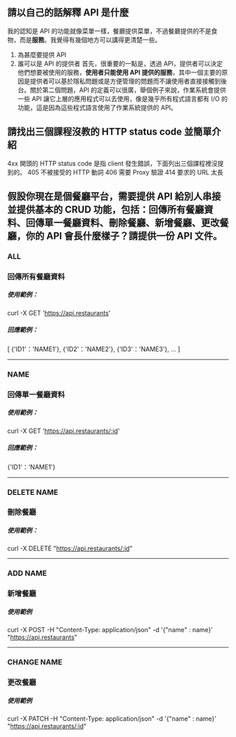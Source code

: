 ## 請以自己的話解釋 API 是什麼
我的認知是 API 的功能就像菜單一樣，餐廳提供菜單，不過餐廳提供的不是食物，而是**服務**。我覺得有幾個地方可以講得更清楚一些。
1. 為甚麼要提供 API
2. 誰可以是 API 的提供者
首先，很重要的一點是，透過 API，提供者可以決定他們想要被使用的服務，**使用者只能使用 API 提供的服務**，其中一個主要的原因是提供者可以基於隱私問題或是方便管理的問題而不讓使用者直接接觸到後台。關於第二個問題，API 的定義可以很廣，舉個例子來說，作業系統會提供一些 API 讓它上層的應用程式可以去使用，像是幾乎所有程式語言都有 I/O 的功能，這是因為這些程式語言使用了作業系統提供的 API。

## 請找出三個課程沒教的 HTTP status code 並簡單介紹
4xx 開頭的 HTTP status code 是指 client 發生錯誤，下面列出三個課程裡沒提到的。
405 不被接受的 HTTP 動詞
406 需要 Proxy 驗證
414 要求的 URL 太長

## 假設你現在是個餐廳平台，需要提供 API 給別人串接並提供基本的 CRUD 功能，包括：回傳所有餐廳資料、回傳單一餐廳資料、刪除餐廳、新增餐廳、更改餐廳，你的 API 會長什麼樣子？請提供一份 API 文件。
### **ALL**

### **回傳所有餐廳資料**

##### 使用範例：
curl -X GET 'https://api.restaurants'

##### 回應範例：
[
  {'ID1'：'NAME1'},
  {'ID2'：'NAME2'},
  {'ID3'：'NAME3'},
  ...
]

-----------------------

### **NAME**

### **回傳單一餐廳資料**

##### 使用範例：
curl -X GET 'https://api.restaurants/:id'

##### 回應範例：
{'ID1'：'NAME1'}

-------------------------------

### **DELETE NAME**

### **刪除餐廳**

##### 使用範例：
curl -X DELETE "https://api.restaurants/:id"

-------------------------------

### **ADD NAME**

### **新增餐廳**

##### 使用範例
curl -X POST -H "Content-Type: application/json" -d '{"name" : name}' "https://api.restaurants"

--------------------------------

### **CHANGE NAME**

### **更改餐廳**

##### 使用範例
curl -X PATCH -H "Content-Type: application/json" -d '{"name" : name}' "https://api.restaurants/:id"



